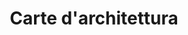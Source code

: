 ---
title: "Carte d'architettura"
description: "Università degli Studi della Basilicata - Mostra itinerante"
place: "Matera"
year: 2019
annoTesto: "2019"
draft: False
---